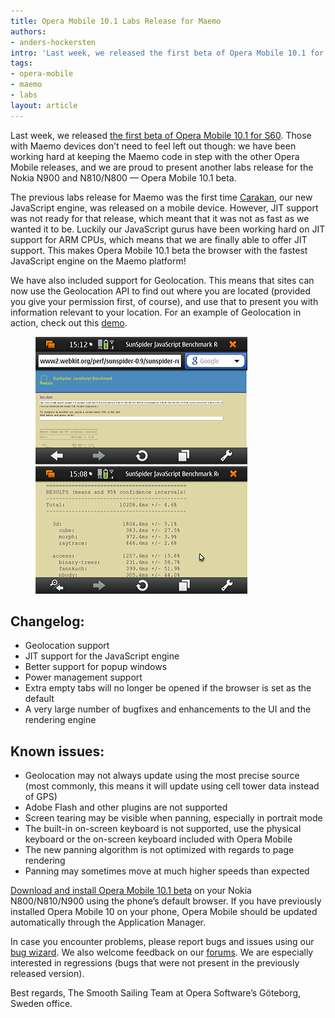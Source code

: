 ```yaml
---
title: Opera Mobile 10.1 Labs Release for Maemo
authors:
- anders-hockersten
intro: 'Last week, we released the first beta of Opera Mobile 10.1 for S60. Those with Maemo devices don’t need to feel left out though: we have been working hard at keeping the Maemo code in step with the other Opera Mobile releases, and we are proud to present another labs release for the Nokia N900 and N810/N800 – Opera Mobile 10.1 beta.'
tags:
- opera-mobile
- maemo
- labs
layout: article
---
```


Last week, we released [the first beta of Opera Mobile 10.1 for S60][1]. Those with Maemo devices don’t need to feel left out though: we have been working hard at keeping the Maemo code in step with the other Opera Mobile releases, and we are proud to present another labs release for the Nokia N900 and N810/N800 — Opera Mobile 10.1 beta.

[1]: http://my.opera.com/operamobile/blog/2010/07/15/testers-wanted-opera-mobile-10-1-beta-for-symbian-s60

The previous labs release for Maemo was the first time [Carakan][2], our new JavaScript engine, was released on a mobile device. However, JIT support was not ready for that release, which meant that it was not as fast as we wanted it to be. Luckily our JavaScript gurus have been working hard on JIT support for ARM CPUs, which means that we are finally able to offer JIT support. This makes Opera Mobile 10.1 beta the browser with the fastest JavaScript engine on the Maemo platform!

[2]: http://my.opera.com/core/blog/2009/12/22/carakan-revisited

We have also included support for Geolocation. This means that sites can now use the Geolocation API to find out where you are located (provided you give your permission first, of course), and use that to present you with information relevant to your location. For an example of Geolocation in action, check out this [demo][3].

[3]: http://html5demos.com/geo

<figure>
	<a href="/articles/opera-mobile-10.1-for-maemo/sunspider-full.png"><img src="/articles/opera-mobile-10.1-for-maemo/sunspider-full-t.png" alt="Sunspider test page"></a>
	<a href="/articles/opera-mobile-10.1-for-maemo/sunspider-zoomed.png"><img src="/articles/opera-mobile-10.1-for-maemo/sunspider-zoomed-t.png" alt="Sunspider test page, zoomed"></a>
</figure>

## Changelog:

- Geolocation support
- JIT support for the JavaScript engine
- Better support for popup windows
- Power management support
- Extra empty tabs will no longer be opened if the browser is set as the default
- A very large number of bugfixes and enhancements to the UI and the rendering engine

## Known issues:

- Geolocation may not always update using the most precise source (most commonly, this means it will update using cell tower data instead of GPS)
- Adobe Flash and other plugins are not supported
- Screen tearing may be visible when panning, especially in portrait mode
- The built-in on-screen keyboard is not supported, use the physical keyboard or the on-screen keyboard included with Opera Mobile
- The new panning algorithm is not optimized with regards to page rendering
- Panning may sometimes move at much higher speeds than expected

[Download and install Opera Mobile 10.1 beta][8] on your Nokia N800/N810/N900 using the phone’s default browser. If you have previously installed Opera Mobile 10 on your phone, Opera Mobile should be updated automatically through the Application Manager.

[8]: http://www.opera.com/download/get.pl?sub=++++&id=32891&location=270&nothanks=yes

In case you encounter problems, please report bugs and issues using our [bug wizard][9]. We also welcome feedback on our [forums][10]. We are especially interested in regressions (bugs that were not present in the previously released version).

[9]: https://bugs.opera.com/wizard
[10]: http://my.opera.com/community/forums/forum.dml?id=9

Best regards, The Smooth Sailing Team at Opera Software’s Göteborg, Sweden office.